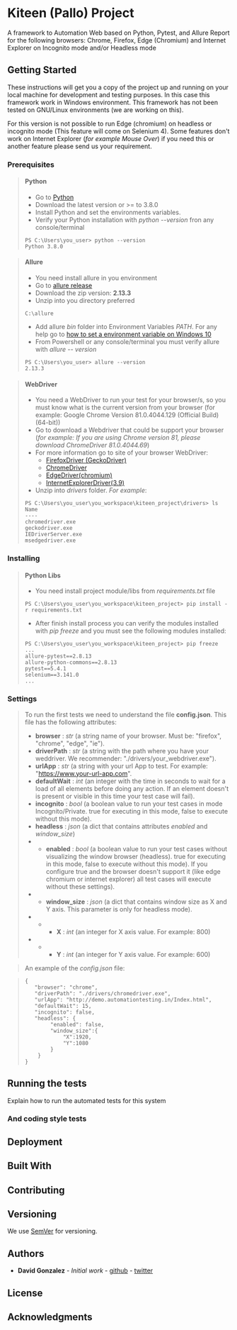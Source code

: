 # Kiteen (Pallo) Project

A framework to Automation Web based on Python, Pytest, and Allure Report for the following browsers: Chrome, Firefox, Edge (Chromium) and Internet Explorer on Incognito mode and/or Headless mode

## Getting Started

These instructions will get you a copy of the project up and running on your local machine for development and testing purposes. In this case this framework work in Windows environment. This framework has not been tested on GNU/Linux environments (we are working on this).

For this version is not possible to run Edge (chromium) on headless or incognito mode (This feature will come on Selenium 4). Some features don't work on Internet Explorer (*for example Mouse Over*) if you need this or another feature please send us your requirement.

### Prerequisites

> #### Python 
> - Go to [Python](https://www.python.org/downloads/)
> - Download the latest version or >= to 3.8.0
> - Install Python and set the environments variables.
> - Verify your Python installation with *python --version* fron any console/terminal
> ```
> PS C:\Users\you_user> python --version
> Python 3.8.0
> ```

> #### Allure 
>
> - You need install allure in you environment
> - Go to [allure release](https://github.com/allure-framework/allure2/releases/)
> - Download the zip version: **2.13.3**
> - Unzip into you directory preferred
> ```
> C:\allure
> ```
> - Add allure *bin* folder into Environment Variables *PATH*. For any help go to [how to set a environment variable on Windows 10](https://superuser.com/questions/949560/how-do-i-set-system-environment-variables-in-windows-10)
> - From Powershell or any console/terminal you must verify allure with *allure -- version* 
> ```
> PS C:\Users\you_user> allure --version
> 2.13.3
> ```

> #### WebDriver 
>
> - You need a WebDriver to run your test for your browser/s, so you must know what is the current version from your browser (for example: Google Chrome Version 81.0.4044.129 (Official Build) (64-bit))
> - Go to download a Webdriver that could be support your browser (*for example: If you are using Chrome version 81, please download ChromeDriver 81.0.4044.69*)
> - For more information go to site of your browser WebDriver:
>   - [FirefoxDriver (GeckoDriver)](https://github.com/mozilla/geckodriver/releases)
>   - [ChromeDriver](https://chromedriver.chromium.org/downloads)
>   - [EdgeDriver(chromium)](https://developer.microsoft.com/en-us/microsoft-edge/tools/webdriver/#downloads)
>   - [InternetExplorerDriver(3.9)](https://selenium-release.storage.googleapis.com/index.html)
> - Unzip into *drivers* folder. *For example*:
>```
> PS C:\Users\you_user\you_workspace\kiteen_project\drivers> ls
> Name
> ----
> chromedriver.exe
> geckodriver.exe
> IEDriverServer.exe
> msedgedriver.exe
>```

### Installing

> #### Python Libs
> - You need install project module/libs from *requirements.txt* file
> ```
> PS C:\Users\you_user\you_workspace\kiteen_project> pip install -r requirements.txt
> ```
> - After finish install process you can verify the modules installed with *pip freeze* and you must see the following modules installed:
> ```
> PS C:\Users\you_user\you_workspace\kiteen_project> pip freeze
> ...
> allure-pytest==2.8.13
> allure-python-commons==2.8.13
> pytest==5.4.1
> selenium==3.141.0
> ...
>```

### Settings
> To run the first tests we need to understand the file **config.json**. This file has the following attributes:
> - **browser** : *str* (a string name of your browser. Must be: "firefox", "chrome", "edge", "ie").
> - **driverPath** : *str* (a string with the path where you have your weddriver. We recommender: "./drivers/your_webdriver.exe").
> - **urlApp** : *str* (a string with your url App to test. For example: "https://www.your-url-app.com".
> - **defaultWait** : *int* (an integer with the time in seconds to wait for a load of all elements before doing any action. If an element doesn't is present or visible in this time your test case will fail).
> - **incognito** : *bool* (a boolean value to run your test cases in mode Incognito/Private. true for executing in this mode, false to execute without this mode).
> - **headless** : *json* (a dict that contains attributes *enabled* and *window_size*)
> - - **enabled** : *bool* (a boolean value to run your test cases without visualizing the window browser (headless). true for executing in this mode, false to execute without this mode). If you configure true and the browser doesn't support it (like edge chromium or internet explorer) all test cases will execute without these settings).
> - - **window_size** : *json* (a dict that contains window size as X and Y axis. This parameter is only for headless mode).
> - - - **X** : *int* (an integer for X axis value. For example: 800)
> - - - **Y** : *int* (an integer for Y axis value. For example: 600)


> An example of the *config.json* file:

>
>```
>{
>    "browser": "chrome",
>    "driverPath": "./drivers/chromedriver.exe",
>    "urlApp": "http://demo.automationtesting.in/Index.html",
>    "defaultWait": 15,
>    "incognito": false,
>    "headless": {
>         "enabled": false,
>         "window_size":{
>             "X":1920,
>             "Y":1080
>         }
>     }
>}
>```

## Running the tests

Explain how to run the automated tests for this system


### And coding style tests


## Deployment



## Built With



## Contributing



## Versioning

We use [SemVer](http://semver.org/) for versioning. 

## Authors

* **David Gonzalez** - *Initial work* - [github](https://github.com/dsgon/) - [twitter](https://twitter.com/__dsgon)



## License



## Acknowledgments


